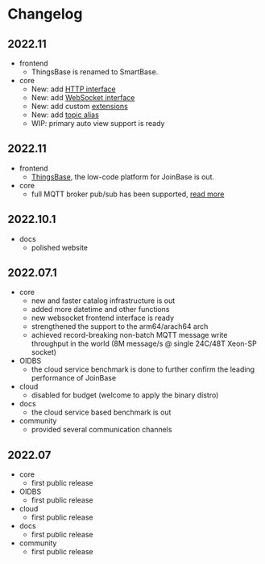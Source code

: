 # Changelog

## 2022.11
* frontend
  + ThingsBase is renamed to SmartBase.
* core
  + New: add [HTTP interface](https://joinbase.io/docs/references/http/)
  + New: add [WebSocket interface](https://joinbase.io/docs/references/websocket/)
  + New: add custom [extensions](https://joinbase.io/docs/references/extensions/)
  + New: add [topic alias](https://joinbase.io/docs/references/topics#topic-aliases)
  + WIP: primary auto view support is ready

## 2022.11
* frontend
  + [ThingsBase](https://joinbase.io/blog/thingsbase/), the low-code platform for JoinBase is out.
* core
  + full MQTT broker pub/sub has been supported, [read more](https://joinbase.io/blog/joinbase-as-mqtt-broker/)

## 2022.10.1
* docs
  + polished website

## 2022.07.1
* core
  + new and faster catalog infrastructure is out
  + added more datetime and other functions
  + new websocket frontend interface is ready
  + strengthened the support to the arm64/arach64 arch
  + achieved record-breaking non-batch MQTT message write throughput in the world (8M message/s @ single 24C/48T Xeon-SP socket)
* OIDBS
  + the cloud service benchmark is done to further confirm the leading performance of JoinBase
* cloud
  + disabled for budget (welcome to apply the binary distro)
* docs
  + the cloud service based benchmark is out
* community
  + provided several communication channels 

## 2022.07
* core
  + first public release
* OIDBS
  + first public release
* cloud
  + first public release
* docs
  + first public release
* community
  + first public release